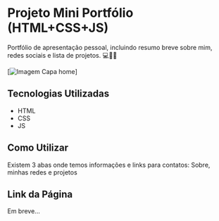 # Projeto Mini Portfólio (HTML+CSS+JS)
Portfólio de apresentação pessoal, incluindo resumo breve sobre mim, redes sociais e lista de projetos. 💻📰✨

[<img src="./src/imagens/animacao.gif" alt="Imagem Capa home" title="Tech Brasil">]

## Tecnologias Utilizadas
- HTML
- CSS
- JS

## Como Utilizar
Existem 3 abas onde temos informações e links para contatos: Sobre, minhas redes e projetos

## Link da Página
Em breve... 
